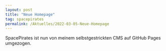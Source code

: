 ```yaml
---
layout: post
title: "Neue Homepage"
tag: spacepirates
permalink: /Aktuelles/2022-03-05-Neue-Homepage
---
```


SpacePirates ist nun von meinem selbstgestrickten CMS auf GitHub Pages umgezogen.
